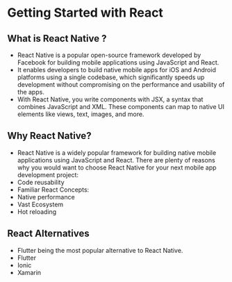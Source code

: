 # Getting Started with React

## What is React Native ?

- React Native is a popular open-source framework developed by Facebook for building mobile applications using JavaScript and React.
- It enables developers to build native mobile apps for iOS and Android platforms using a single codebase, which significantly speeds up development without compromising on the performance and usability of the apps.
- With React Native, you write components with JSX, a syntax that combines JavaScript and XML. These components can map to native UI elements like views, text, images, and more.

## Why React Native?

- React Native is a widely popular framework for building native mobile applications using JavaScript and React. There are plenty of reasons why you would want to choose React Native for your next mobile app development project:
- Code reusability
- Familiar React Concepts:
- Native performance
- Vast Ecosystem
- Hot reloading

## React Alternatives

- Flutter being the most popular alternative to React Native.
- Flutter
- Ionic
- Xamarin
